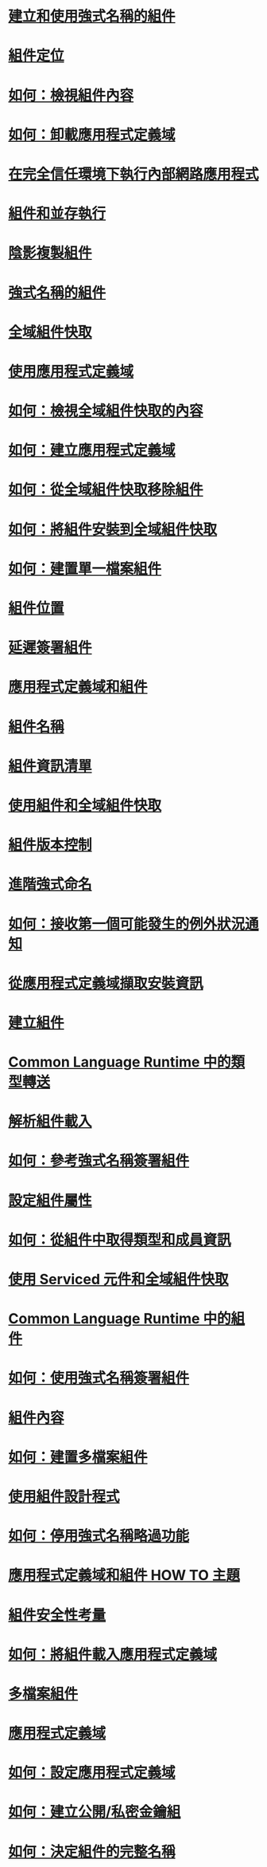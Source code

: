 # [建立和使用強式名稱的組件](create-and-use-strong-named-assemblies.md)
# [組件定位](assembly-placement.md)
# [如何：檢視組件內容](how-to-view-assembly-contents.md)
# [如何：卸載應用程式定義域](how-to-unload-an-application-domain.md)
# [在完全信任環境下執行內部網路應用程式](running-intranet-applications-in-full-trust.md)
# [組件和並存執行](assemblies-and-side-by-side-execution.md)
# [陰影複製組件](shadow-copy-assemblies.md)
# [強式名稱的組件](strong-named-assemblies.md)
# [全域組件快取](gac.md)
# [使用應用程式定義域](use.md)
# [如何：檢視全域組件快取的內容](how-to-view-the-contents-of-the-gac.md)
# [如何：建立應用程式定義域](how-to-create-an-application-domain.md)
# [如何：從全域組件快取移除組件](how-to-remove-an-assembly-from-the-gac.md)
# [如何：將組件安裝到全域組件快取](how-to-install-an-assembly-into-the-gac.md)
# [如何：建置單一檔案組件](how-to-build-a-single-file-assembly.md)
# [組件位置](assembly-location.md)
# [延遲簽署組件](delay-sign-assembly.md)
# [應用程式定義域和組件](index.md)
# [組件名稱](assembly-names.md)
# [組件資訊清單](assembly-manifest.md)
# [使用組件和全域組件快取](working-with-assemblies-and-the-gac.md)
# [組件版本控制](assembly-versioning.md)
# [進階強式命名](enhanced-strong-naming.md)
# [如何：接收第一個可能發生的例外狀況通知](how-to-receive-first-chance-exception-notifications.md)
# [從應用程式定義域擷取安裝資訊](retrieve-setup-information.md)
# [建立組件](create-assemblies.md)
# [Common Language Runtime 中的類型轉送](type-forwarding-in-the-common-language-runtime.md)
# [解析組件載入](resolve-assembly-loads.md)
# [如何：參考強式名稱簽署組件](how-to-reference-a-strong-named-assembly.md)
# [設定組件屬性](set-assembly-attributes.md)
# [如何：從組件中取得類型和成員資訊](how-to-obtain-type-and-member-information-from-an-assembly.md)
# [使用 Serviced 元件和全域組件快取](use-serviced-components-with-the-gac.md)
# [Common Language Runtime 中的組件](assemblies-in-the-common-language-runtime.md)
# [如何：使用強式名稱簽署組件](how-to-sign-an-assembly-with-a-strong-name.md)
# [組件內容](assembly-contents.md)
# [如何：建置多檔案組件](how-to-build-a-multifile-assembly.md)
# [使用組件設計程式](programming-with-assemblies.md)
# [如何：停用強式名稱略過功能](how-to-disable-the-strong-name-bypass-feature.md)
# [應用程式定義域和組件 HOW TO 主題](application-domains-and-assemblies-how-to-topics.md)
# [組件安全性考量](assembly-security-considerations.md)
# [如何：將組件載入應用程式定義域](how-to-load-assemblies-into-an-application-domain.md)
# [多檔案組件](multifile-assemblies.md)
# [應用程式定義域](application-domains.md)
# [如何：設定應用程式定義域](how-to-configure-an-application-domain.md)
# [如何：建立公開/私密金鑰組](how-to-create-a-public-private-key-pair.md)
# [如何：決定組件的完整名稱](how-to-determine-assembly-fully-qualified-name.md)
